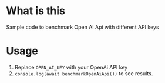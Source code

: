 # What is this
Sample code to benchmark Open AI Api with different API keys

# Usage

1. Replace `OPEN_AI_KEY` with your OpenAi API key
2. `console.log(await benchmarkOpenAiApi())` to see results.
